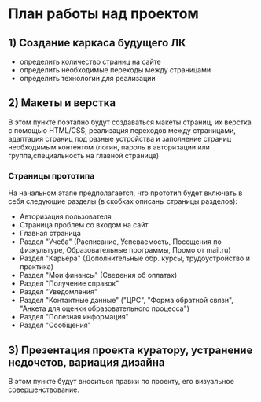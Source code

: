 # План работы над проектом
## 1) Создание каркаса будущего ЛК
- определить количество страниц на сайте
- определить необходимые переходы между страницами
- определить технологии для реализации
## 2) Макеты и верстка
В этом пункте поэтапно будут создаваться макеты страниц, их верстка с помощью HTML/CSS, реализация переходов между страницами,
адаптация страниц под разные устройства и заполнение страниц необходимым контентом (логин, пароль в авторизации
или группа,специальность на главной странице)
### Страницы прототипа
На начальном этапе предполагается, что прототип будет включать в себя следующие разделы (в скобках описаны страницы разделов):
- Авторизация пользователя
- Страница проблем со входом на сайт
- Главная страница
- Раздел "Учеба" (Расписание, Успеваемость, Посещения по физкультуре, Образовательные программы, Промо от mail.ru)
- Раздел "Карьера" (Дополнительные обр. курсы, трудоустройство и практика)
- Раздел "Мои финансы" (Сведения об оплатах)
- Раздел "Получение справок"
- Раздел "Уведомления"
- Раздел "Контактные данные" ("ЦРС", "Форма обратной связи", "Анкета для оценки образовательного процесса")
- Раздел "Полезная информация"
- Раздел "Сообщения"
## 3) Презентация проекта куратору, устранение недочетов, вариация дизайна
В этом пункте будут вноситься правки по проекту, его визуальное совершенствование.
